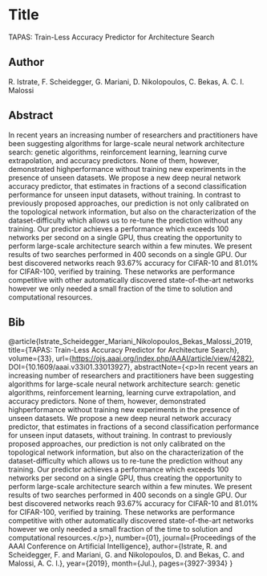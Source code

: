 # Title
TAPAS: Train-Less Accuracy Predictor for Architecture Search

## Author
R. Istrate, F. Scheidegger, G. Mariani, D. Nikolopoulos, C. Bekas, A. C. I. Malossi

## Abstract
In recent years an increasing number of researchers and practitioners have been suggesting algorithms for large-scale neural network architecture search: genetic algorithms, reinforcement learning, learning curve extrapolation, and accuracy predictors. None of them, however, demonstrated highperformance without training new experiments in the presence of unseen datasets. We propose a new deep neural network accuracy predictor, that estimates in fractions of a second classification performance for unseen input datasets, without training. In contrast to previously proposed approaches, our prediction is not only calibrated on the topological network information, but also on the characterization of the dataset-difficulty which allows us to re-tune the prediction without any training. Our predictor achieves a performance which exceeds 100 networks per second on a single GPU, thus creating the opportunity to perform large-scale architecture search within a few minutes. We present results of two searches performed in 400 seconds on a single GPU. Our best discovered networks reach 93.67% accuracy for CIFAR-10 and 81.01% for CIFAR-100, verified by training. These networks are performance competitive with other automatically discovered state-of-the-art networks however we only needed a small fraction of the time to solution and computational resources.

## Bib
@article{Istrate_Scheidegger_Mariani_Nikolopoulos_Bekas_Malossi_2019, title={TAPAS: Train-Less Accuracy Predictor for Architecture Search}, volume={33}, url={https://ojs.aaai.org/index.php/AAAI/article/view/4282}, DOI={10.1609/aaai.v33i01.33013927}, abstractNote={&lt;p&gt;In recent years an increasing number of researchers and practitioners have been suggesting algorithms for large-scale neural network architecture search: genetic algorithms, reinforcement learning, learning curve extrapolation, and accuracy predictors. None of them, however, demonstrated highperformance without training new experiments in the presence of unseen datasets. We propose a new deep neural network accuracy predictor, that estimates in fractions of a second classification performance for unseen input datasets, without training. In contrast to previously proposed approaches, our prediction is not only calibrated on the topological network information, but also on the characterization of the dataset-difficulty which allows us to re-tune the prediction without any training. Our predictor achieves a performance which exceeds 100 networks per second on a single GPU, thus creating the opportunity to perform large-scale architecture search within a few minutes. We present results of two searches performed in 400 seconds on a single GPU. Our best discovered networks reach 93.67% accuracy for CIFAR-10 and 81.01% for CIFAR-100, verified by training. These networks are performance competitive with other automatically discovered state-of-the-art networks however we only needed a small fraction of the time to solution and computational resources.&lt;/p&gt;}, number={01}, journal={Proceedings of the AAAI Conference on Artificial Intelligence}, author={Istrate, R. and Scheidegger, F. and Mariani, G. and Nikolopoulos, D. and Bekas, C. and Malossi, A. C. I.}, year={2019}, month={Jul.}, pages={3927-3934} }